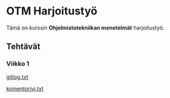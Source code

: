# OTM Harjoitustyö

Tämä on *kurssin* **Ohjelmistotekniikan menetelmät** harjoitustyö.

## Tehtävät

### Viikko 1
[gitlog.txt](https://github.com/sivosam/otm-harjoitustyo/blob/master/laskarit/viikko1/gitlog.txt)

[komentorivi.txt](https://github.com/sivosam/otm-harjoitustyo/blob/master/laskarit/viikko1/komentorivi.txt)
